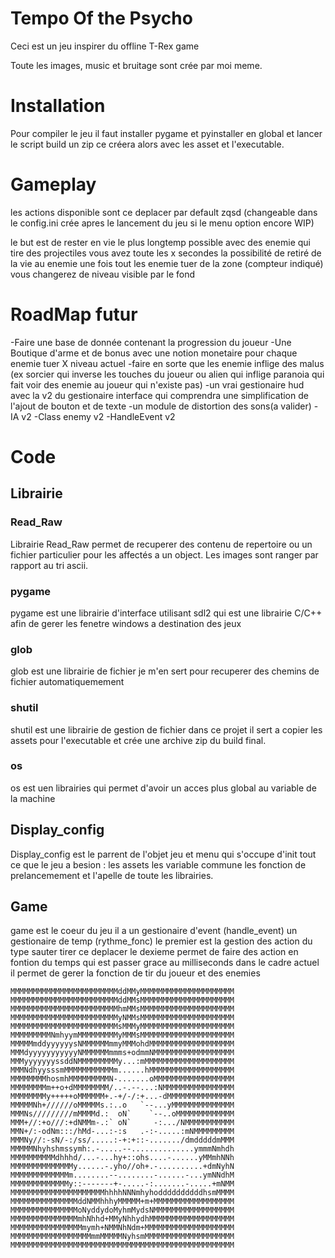 # Tempo Of the Psycho
Ceci est un jeu inspirer du offline T-Rex game

Toute les images, music et bruitage sont crée par moi meme.

# Installation

Pour compiler le jeu il faut installer pygame et pyinstaller en global 
et lancer le script build un zip ce créera alors avec les asset et l'executable.

# Gameplay
les actions disponible sont ce deplacer par default zqsd (changeable dans le config.ini crée apres le lancement du jeu si le menu option encore WIP)

le but est de rester en vie le plus longtemp possible avec des enemie qui tire des projectiles
vous avez toute les x secondes la possibilité de retiré de la vie au enemie une fois tout les enemie tuer de la zone (compteur indiqué)
vous changerez de niveau visible par le fond

# RoadMap futur
-Faire une base de donnée contenant la progression du joueur
-Une Boutique d'arme et de bonus avec une notion monetaire pour chaque enemie tuer X niveau actuel
-faire en sorte que les enemie inflige des malus 
(ex sorcier qui inverse les touches du joueur ou alien qui inflige paranoia qui fait voir des enemie au joueur qui n'existe pas)
-un vrai gestionaire hud avec la v2 du gestionaire interface qui comprendra une simplification de l'ajout de bouton et de texte
-un module de distortion des sons(a valider)
-IA v2
-Class enemy v2
-HandleEvent v2

# Code
## Librairie
### Read_Raw
Librairie Read_Raw permet de recuperer des contenu de repertoire ou un fichier particulier pour les affectés a un object.
Les images sont ranger par rapport au tri ascii.
### pygame
pygame est une librairie d'interface utilisant sdl2 qui est une librairie C/C++ afin de gerer les fenetre windows a destination des jeux
### glob
glob est une librairie de fichier je m'en sert pour recuperer des chemins de fichier automatiquemement
### shutil
shutil est une librairie de gestion de fichier dans ce projet il sert a copier les assets pour l'executable et crée une archive zip du build final.
### os
os est uen librairies qui permet d'avoir un acces plus global au variable de la machine

## Display_config
Display_config est le parrent de l'objet jeu et menu qui s'occupe d'init tout ce que le jeu a besion :
les assets les variable commune les fonction de prelancemement et l'apelle de toute les librairies.

## Game
game est le coeur du jeu il a un gestionaire d'event (handle_event) un gestionaire de temp (rythme_fonc)
le premier est la gestion des action du type sauter tirer ce deplacer
le dexieme permet de faire des action en fontion du temps qui est passer grace au milliseconds
dans le cadre actuel il permet de gerer la fonction de tir du joueur et des enemies





```
MMMMMMMMMMMMMMMMMMMMMMMMddMMyMMMMMMMMMMMMMMMMMMMMM
MMMMMMMMMMMMMMMMMMMMMMMMddMMsMMMMMMMMMMMMMMMMMMMMM
MMMMMMMMMMMMMMMMMMMMMMMMhmMMsMMMMMMMMMMMMMMMMMMMMM
MMMMMMMMMMMMMMMMMMMMMMMMyNMMsMMMMMMMMMMMMMMMMMMMMM
MMMMMMMMMMMMMMMMMMMMMMMMsMMMyMMMMMMMMMMMMMMMMMMMMM
MMMMMMMMMNmhyymMMMMMMMMMyMMMsMMMMMMMMMMMMMMMMMMMMM
MMMMMmddyyyyyysNMMMMMMmmyMMMohdMMMMMMMMMMMMMMMMMMM
MMMdyyyyyyyyyyyNMMMMMMmmms+odmmNMMMMMMMMMMMMMMMMMM
MMMyyyyyyyssddNMMMMMMMMMy...:mMMMMMMMMMMMMMMMMMMMM
MMMNdhyysssmMMMMMMMMMMMm......hMMMMMMMMMMMMMMMMMMM
MMMMMMMMhosmhMMMMMMMMMN-.......oMMMMMMMMMMMMMMMMMM
MMMMMMMMm++o+dMMMMMMMM/..-.--...:NMMMMMMMMMMMMMMMM
MMMMMMMMy+++++oMMMMMM+.-+/-/:+...-dMMMMMMMMMMMMMMM
MMMMMNh+//////oMMMMMs.:..o   `--...yMMMMMMMMMMMMMM
MMMNs/////////mMMMMd.:  oN`    `--..oMMMMMMMMMMMMM
MMM+//:+o///:+dNMMm-.:` oN`     -:.../NMMMMMMMMMMM
MMN+/:-odNm:::/hMd-...:-:s   .-:-.....:mNMMMMMMMMM
MMMNy//:-sN/-:/ss/.....:-+:+::-......./dmdddddmMMM
MMMMMNhyhshmssymh:.-.....--..............ymmmNmhdh
MMMMMMMMMMdhhhd/...-...hy+::ohs....-......yMMmhNNh
MMMMMMMMMMMMMMy......-.yho//oh+.-..........+dmNyhN
MMMMMMMMMMMMMm........--........-......-...ymNNdhM
MMMMMMMMMMMMMy::-------+-.....-:.......-.....+mNMM
MMMMMMMMMMMMMMMMMMMMMhhhhNNNmhyhoddddddddddhsmMMMM
MMMMMMMMMMMMMMMddNMMhhhyMMMMM+m+MMMMMMMMMMMMMMMMMM
MMMMMMMMMMMMMMMoNyddydoMyhmMydsNMMMMMMMMMMMMMMMMMM
MMMMMMMMMMMMMMMmhNhhd+MMyNhhydhMMMMMMMMMMMMMMMMMMM
MMMMMMMMMMMMMMMMmymh+NMMNhNdm+MMMMMMMMMMMMMMMMMMMM
MMMMMMMMMMMMMMMMMMmmMMMMMNyhsmMMMMMMMMMMMMMMMMMMMM
MMMMMMMMMMMMMMMMMMMMMMMMMMMMMMMMMMMMMMMMMMMMMMMMMM
```
